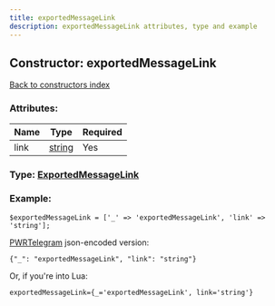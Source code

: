 ```yaml
---
title: exportedMessageLink
description: exportedMessageLink attributes, type and example
---
```

## Constructor: exportedMessageLink  
[Back to constructors index](index.md)



### Attributes:

| Name     |    Type       | Required |
|----------|---------------|----------|
|link|[string](../types/string.md) | Yes|



### Type: [ExportedMessageLink](../types/ExportedMessageLink.md)


### Example:

```
$exportedMessageLink = ['_' => 'exportedMessageLink', 'link' => 'string'];
```  

[PWRTelegram](https://pwrtelegram.xyz) json-encoded version:

```
{"_": "exportedMessageLink", "link": "string"}
```


Or, if you're into Lua:  


```
exportedMessageLink={_='exportedMessageLink', link='string'}

```


